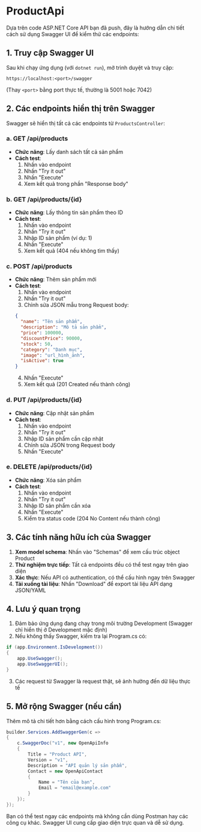 ﻿# ProductApi
Dựa trên code ASP.NET Core API bạn đã push, đây là hướng dẫn chi tiết cách sử dụng Swagger UI để kiểm thử các endpoints:

## 1. Truy cập Swagger UI

Sau khi chạy ứng dụng (với `dotnet run`), mở trình duyệt và truy cập:
```
https://localhost:<port>/swagger
```
(Thay `<port>` bằng port thực tế, thường là 5001 hoặc 7042)

## 2. Các endpoints hiển thị trên Swagger

Swagger sẽ hiển thị tất cả các endpoints từ `ProductsController`:

### a. GET /api/products
- **Chức năng**: Lấy danh sách tất cả sản phẩm
- **Cách test**:
  1. Nhấn vào endpoint
  2. Nhấn "Try it out"
  3. Nhấn "Execute"
  4. Xem kết quả trong phần "Response body"

### b. GET /api/products/{id}
- **Chức năng**: Lấy thông tin sản phẩm theo ID
- **Cách test**:
  1. Nhấn vào endpoint
  2. Nhấn "Try it out"
  3. Nhập ID sản phẩm (ví dụ: 1)
  4. Nhấn "Execute"
  5. Xem kết quả (404 nếu không tìm thấy)

### c. POST /api/products
- **Chức năng**: Thêm sản phẩm mới
- **Cách test**:
  1. Nhấn vào endpoint
  2. Nhấn "Try it out"
  3. Chỉnh sửa JSON mẫu trong Request body:
  ```json
  {
    "name": "Tên sản phẩm",
    "description": "Mô tả sản phẩm",
    "price": 100000,
    "discountPrice": 90000,
    "stock": 50,
    "category": "Danh mục",
    "image": "url_hình_ảnh",
    "isActive": true
  }
  ```
  4. Nhấn "Execute"
  5. Xem kết quả (201 Created nếu thành công)

### d. PUT /api/products/{id}
- **Chức năng**: Cập nhật sản phẩm
- **Cách test**:
  1. Nhấn vào endpoint
  2. Nhấn "Try it out"
  3. Nhập ID sản phẩm cần cập nhật
  4. Chỉnh sửa JSON trong Request body
  5. Nhấn "Execute"

### e. DELETE /api/products/{id}
- **Chức năng**: Xóa sản phẩm
- **Cách test**:
  1. Nhấn vào endpoint
  2. Nhấn "Try it out"
  3. Nhập ID sản phẩm cần xóa
  4. Nhấn "Execute"
  5. Kiểm tra status code (204 No Content nếu thành công)

## 3. Các tính năng hữu ích của Swagger

1. **Xem model schema**: Nhấn vào "Schemas" để xem cấu trúc object Product
2. **Thử nghiệm trực tiếp**: Tất cả endpoints đều có thể test ngay trên giao diện
3. **Xác thực**: Nếu API có authentication, có thể cấu hình ngay trên Swagger
4. **Tải xuống tài liệu**: Nhấn "Download" để export tài liệu API dạng JSON/YAML

## 4. Lưu ý quan trọng

1. Đảm bảo ứng dụng đang chạy trong môi trường Development (Swagger chỉ hiển thị ở Development mặc định)
2. Nếu không thấy Swagger, kiểm tra lại Program.cs có:
```csharp
if (app.Environment.IsDevelopment())
{
    app.UseSwagger();
    app.UseSwaggerUI();
}
```
3. Các request từ Swagger là request thật, sẽ ảnh hưởng đến dữ liệu thực tế

## 5. Mở rộng Swagger (nếu cần)

Thêm mô tả chi tiết hơn bằng cách cấu hình trong Program.cs:
```csharp
builder.Services.AddSwaggerGen(c =>
{
    c.SwaggerDoc("v1", new OpenApiInfo
    {
        Title = "Product API",
        Version = "v1",
        Description = "API quản lý sản phẩm",
        Contact = new OpenApiContact
        {
            Name = "Tên của bạn",
            Email = "email@example.com"
        }
    });
});
```

Bạn có thể test ngay các endpoints mà không cần dùng Postman hay các công cụ khác. Swagger UI cung cấp giao diện trực quan và dễ sử dụng.
